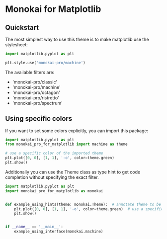 # Monokai for Matplotlib

## Quickstart

The most simplest way to use this theme is to make matplotlib use the stylesheet:

```python
import matplotlib.pyplot as plt

plt.style.use('monokai-pro/machine')
```

The available filters are:

- 'monokai-pro/classic'
- 'monokai-pro/machine'
- 'monokai-pro/octagon'
- 'monokai-pro/ristretto'
- 'monokai-pro/spectrum'

## Using specific colors

If you want to set some colors explicitly, you can import this package:

```python
import matplotlib.pyplot as plt
from monokai_pro_for_matplotlib import machine as theme

# use a specific color of the imported theme
plt.plot([0, 0], [1, 1], '-o', color=theme.green)
plt.show()
```

Additionally you can use the Theme class as type hint to get code completion without specifying the exact filter.

```python
import matplotlib.pyplot as plt
import monokai_pro_for_matplotlib as monokai


def example_using_hints(theme: monokai.Theme):  # annotate theme to be of the monokai family
    plt.plot([0, 0], [1, 1], '-o', color=theme.green)  # use a specific color of the given theme
    plt.show()


if __name__ == '__main__':
    example_using_interface(monokai.machine)
```
